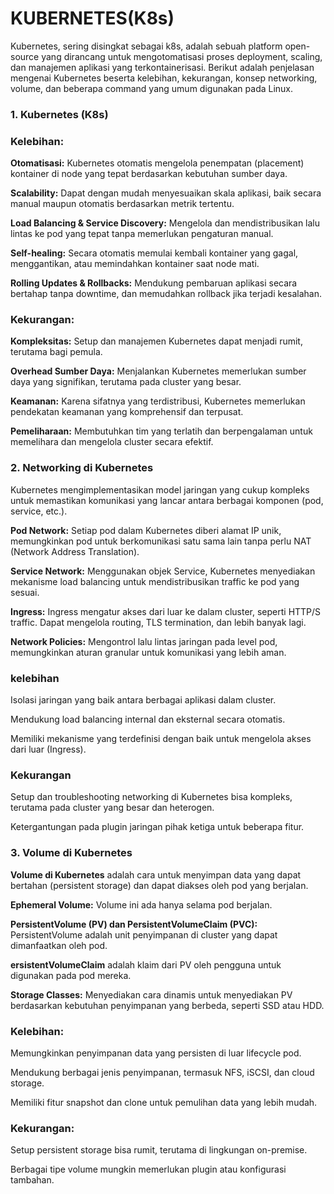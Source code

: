 # KUBERNETES(K8s)

Kubernetes, sering disingkat sebagai k8s, adalah sebuah platform open-source yang dirancang untuk mengotomatisasi proses deployment, scaling, dan manajemen aplikasi yang terkontainerisasi. Berikut adalah penjelasan mengenai Kubernetes beserta kelebihan, kekurangan, konsep networking, volume, dan beberapa command yang umum digunakan pada Linux.

### 1. Kubernetes (K8s)

### Kelebihan:
**Otomatisasi:** Kubernetes otomatis mengelola penempatan (placement) kontainer di node yang tepat berdasarkan kebutuhan sumber daya.

**Scalability:** Dapat dengan mudah menyesuaikan skala aplikasi, baik secara manual maupun otomatis berdasarkan metrik tertentu.

**Load Balancing & Service Discovery:** Mengelola dan mendistribusikan lalu lintas ke pod yang tepat tanpa memerlukan pengaturan manual.

**Self-healing:** Secara otomatis memulai kembali kontainer yang gagal, menggantikan, atau memindahkan kontainer saat node mati.

**Rolling Updates & Rollbacks:** Mendukung pembaruan aplikasi secara bertahap tanpa downtime, dan memudahkan rollback jika terjadi kesalahan.

### Kekurangan:
**Kompleksitas:** Setup dan manajemen Kubernetes dapat menjadi rumit, terutama bagi pemula.

**Overhead Sumber Daya:** Menjalankan Kubernetes memerlukan sumber daya yang signifikan, terutama pada cluster yang besar.

**Keamanan:** Karena sifatnya yang terdistribusi, Kubernetes memerlukan pendekatan keamanan yang komprehensif dan terpusat.

**Pemeliharaan:** Membutuhkan tim yang terlatih dan berpengalaman untuk memelihara dan mengelola cluster secara efektif.

### 2. Networking di Kubernetes
Kubernetes mengimplementasikan model jaringan yang cukup kompleks untuk memastikan komunikasi yang lancar antara berbagai komponen (pod, service, etc.).

**Pod Network:** Setiap pod dalam Kubernetes diberi alamat IP unik, memungkinkan pod untuk berkomunikasi satu sama lain tanpa perlu NAT (Network Address Translation).

**Service Network:** Menggunakan objek Service, Kubernetes menyediakan mekanisme load balancing untuk mendistribusikan traffic ke pod yang sesuai.

**Ingress:** Ingress mengatur akses dari luar ke dalam cluster, seperti HTTP/S traffic. Dapat mengelola routing, TLS termination, dan lebih banyak lagi.

**Network Policies:** Mengontrol lalu lintas jaringan pada level pod, memungkinkan aturan granular untuk komunikasi yang lebih aman.

### kelebihan

Isolasi jaringan yang baik antara berbagai aplikasi dalam cluster.

Mendukung load balancing internal dan eksternal secara otomatis.

Memiliki mekanisme yang terdefinisi dengan baik untuk mengelola akses dari luar (Ingress).

### Kekurangan 

Setup dan troubleshooting networking di Kubernetes bisa kompleks, terutama pada cluster yang besar dan heterogen.

Ketergantungan pada plugin jaringan pihak ketiga untuk beberapa fitur.

### 3. Volume di Kubernetes

**Volume di Kubernetes** adalah cara untuk menyimpan data yang dapat bertahan (persistent storage) dan dapat diakses oleh pod yang berjalan.

**Ephemeral Volume:** Volume ini ada hanya selama pod berjalan.

**PersistentVolume (PV) dan PersistentVolumeClaim (PVC):** PersistentVolume adalah unit penyimpanan di cluster yang dapat dimanfaatkan oleh pod. 

**ersistentVolumeClaim** adalah klaim dari PV oleh pengguna untuk digunakan pada pod mereka.

**Storage Classes:** Menyediakan cara dinamis untuk menyediakan PV berdasarkan kebutuhan penyimpanan yang berbeda, seperti SSD atau HDD.

### Kelebihan:

Memungkinkan penyimpanan data yang persisten di luar lifecycle pod.

Mendukung berbagai jenis penyimpanan, termasuk NFS, iSCSI, dan cloud storage.

Memiliki fitur snapshot dan clone untuk pemulihan data yang lebih mudah.

### Kekurangan:

Setup persistent storage bisa rumit, terutama di lingkungan on-premise.

Berbagai tipe volume mungkin memerlukan plugin atau konfigurasi tambahan.


